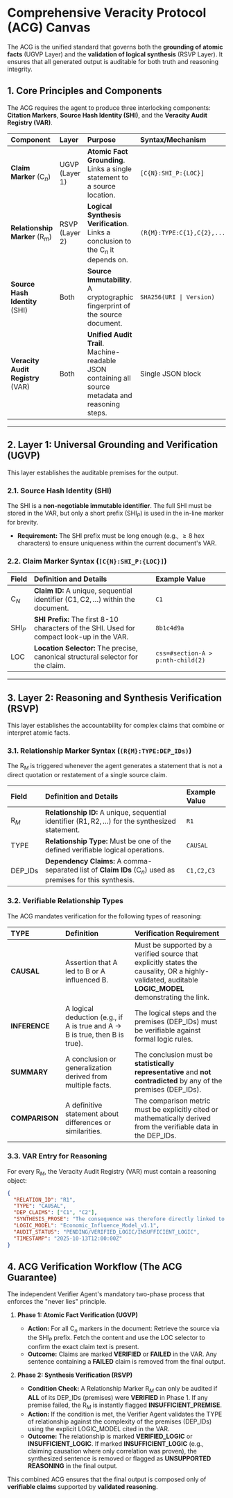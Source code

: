 # Comprehensive Veracity Protocol (ACG) Canvas

The ACG is the unified standard that governs both the **grounding of atomic facts** (UGVP Layer) and the **validation of logical synthesis** (RSVP Layer). It ensures that all generated output is auditable for both truth and reasoning integrity.

## 1. Core Principles and Components

The ACG requires the agent to produce three interlocking components: **Citation Markers**, **Source Hash Identity (SHI)**, and the **Veracity Audit Registry (VAR)**.

| Component                                  | Layer          | Purpose                                                                                            | Syntax/Mechanism            |
| :----------------------------------------- | :------------- | :------------------------------------------------------------------------------------------------- | :-------------------------- |
| **Claim Marker** ($\text{C}_n$)            | UGVP (Layer 1) | **Atomic Fact Grounding**. Links a single statement to a source location.                          | `[C{N}:SHI_P:{LOC}]`        |
| **Relationship Marker** ($\text{R}_m$)     | RSVP (Layer 2) | **Logical Synthesis Verification**. Links a conclusion to the $\text{C}_n$ it depends on.          | `(R{M}:TYPE:C{1},C{2},...)` |
| **Source Hash Identity** ($\text{SHI}$)    | Both           | **Source Immutability**. A cryptographic fingerprint of the source document.                       | `SHA256(URI \| Version)`    |
| **Veracity Audit Registry** ($\text{VAR}$) | Both           | **Unified Audit Trail**. Machine-readable JSON containing all source metadata and reasoning steps. | Single JSON block           |

---

## 2. Layer 1: Universal Grounding and Verification (UGVP)

This layer establishes the auditable premises for the output.

### 2.1. Source Hash Identity (SHI)

The $\text{SHI}$ is a **non-negotiable immutable identifier**. The full $\text{SHI}$ must be stored in the $\text{VAR}$, but only a short prefix ($\text{SHI}_P$) is used in the in-line marker for brevity.

- **Requirement:** The SHI prefix must be long enough (e.g., $\geq 8$ hex characters) to ensure uniqueness within the current document's $\text{VAR}$.

### 2.2. Claim Marker Syntax (`[C{N}:SHI_P:{LOC}]`)

| Field          | Definition and Details                                                                                       | Example Value                     |
| :------------- | :----------------------------------------------------------------------------------------------------------- | :-------------------------------- |
| $\text{C}_N$   | **Claim ID:** A unique, sequential identifier ($\text{C}1, \text{C}2, \dots$) within the document.           | `C1`                              |
| $\text{SHI}_P$ | **SHI Prefix:** The first 8-10 characters of the $\text{SHI}$. Used for compact look-up in the $\text{VAR}$. | `8b1c4d9a`                        |
| $\text{LOC}$   | **Location Selector:** The precise, canonical structural selector for the claim.                             | `css=#section-A > p:nth-child(2)` |

---

## 3. Layer 2: Reasoning and Synthesis Verification (RSVP)

This layer establishes the accountability for complex claims that combine or interpret atomic facts.

### 3.1. Relationship Marker Syntax (`(R{M}:TYPE:DEP_IDs)`)

The $\text{R}_M$ is triggered whenever the agent generates a statement that is not a direct quotation or restatement of a single source claim.

| Field             | Definition and Details                                                                                              | Example Value |
| :---------------- | :------------------------------------------------------------------------------------------------------------------ | :------------ |
| $\text{R}_M$      | **Relationship ID:** A unique, sequential identifier ($\text{R}1, \text{R}2, \dots$) for the synthesized statement. | `R1`          |
| $\text{TYPE}$     | **Relationship Type:** Must be one of the defined verifiable logical operations.                                    | `CAUSAL`      |
| $\text{DEP\_IDs}$ | **Dependency Claims:** A comma-separated list of **Claim IDs** ($\text{C}_n$) used as premises for this synthesis.  | `C1,C2,C3`    |

### 3.2. Verifiable Relationship Types

The ACG mandates verification for the following types of reasoning:

| $\text{TYPE}$  | Definition                                                                              | Verification Requirement                                                                                                                              |
| :------------- | :-------------------------------------------------------------------------------------- | :---------------------------------------------------------------------------------------------------------------------------------------------------- |
| **CAUSAL**     | Assertion that A led to B or A influenced B.                                            | Must be supported by a verified source that explicitly states the causality, OR a highly-validated, auditable **LOGIC_MODEL** demonstrating the link. |
| **INFERENCE**  | A logical deduction (e.g., if A is true and A $\rightarrow$ B is true, then B is true). | The logical steps and the premises ($\text{DEP\_IDs}$) must be verifiable against formal logic rules.                                                 |
| **SUMMARY**    | A conclusion or generalization derived from multiple facts.                             | The conclusion must be **statistically representative** and **not contradicted** by any of the premises ($\text{DEP\_IDs}$).                          |
| **COMPARISON** | A definitive statement about differences or similarities.                               | The comparison metric must be explicitly cited or mathematically derived from the verifiable data in the $\text{DEP\_IDs}$.                           |

### 3.3. VAR Entry for Reasoning

For every $\text{R}_M$, the Veracity Audit Registry (VAR) must contain a reasoning object:

```json
{
  "RELATION_ID": "R1",
  "TYPE": "CAUSAL",
  "DEP_CLAIMS": ["C1", "C2"],
  "SYNTHESIS_PROSE": "The consequence was therefore directly linked to...",
  "LOGIC_MODEL": "Economic_Influence_Model_v1.1",
  "AUDIT_STATUS": "PENDING/VERIFIED_LOGIC/INSUFFICIENT_LOGIC",
  "TIMESTAMP": "2025-10-13T12:00:00Z"
}
```

## 4. ACG Verification Workflow (The ACG Guarantee)

The independent Verifier Agent's mandatory two-phase process that enforces the "never lies" principle.

1.  **Phase 1: Atomic Fact Verification (UGVP)**

    - **Action:** For all $\text{C}_n$ markers in the document: Retrieve the source via the $\text{SHI}_P$ prefix. Fetch the content and use the $\text{LOC}$ selector to confirm the exact claim text is present.
    - **Outcome:** Claims are marked **VERIFIED** or **FAILED** in the $\text{VAR}$. Any sentence containing a **FAILED** claim is removed from the final output.

2.  **Phase 2: Synthesis Verification (RSVP)**
    - **Condition Check:** A Relationship Marker $\text{R}_M$ can only be audited if **ALL** of its $\text{DEP\_IDs}$ (premises) were **VERIFIED** in Phase 1. If any premise failed, the $\text{R}_M$ is instantly flagged **INSUFFICIENT_PREMISE**.
    - **Action:** If the condition is met, the Verifier Agent validates the $\text{TYPE}$ of relationship against the complexity of the premises ($\text{DEP\_IDs}$) using the explicit $\text{LOGIC\_MODEL}$ cited in the $\text{VAR}$.
    - **Outcome:** The relationship is marked **VERIFIED_LOGIC** or **INSUFFICIENT_LOGIC**. If marked **INSUFFICIENT_LOGIC** (e.g., claiming causation where only correlation was proven), the synthesized sentence is removed or flagged as **UNSUPPORTED REASONING** in the final output.

This combined ACG ensures that the final output is composed only of **verifiable claims** supported by **validated reasoning**.
